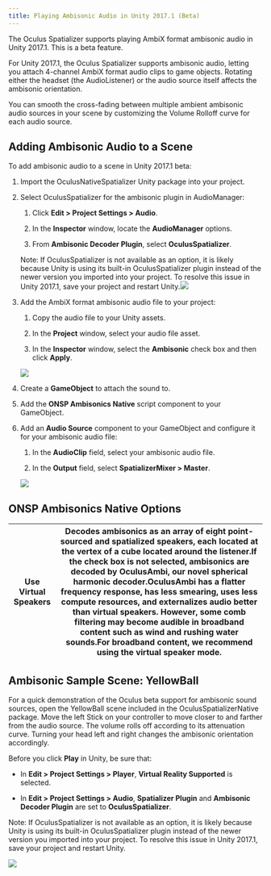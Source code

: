 ```yaml
---
title: Playing Ambisonic Audio in Unity 2017.1 (Beta)
---
```


The Oculus Spatializer supports playing AmbiX format ambisonic audio in Unity 2017.1. This is a beta feature.

For Unity 2017.1, the Oculus Spatializer supports ambisonic audio, letting you attach 4-channel AmbiX format audio clips to game objects. Rotating either the headset (the AudioListener) or the audio source itself affects the ambisonic orientation.

You can smooth the cross-fading between multiple ambient ambisonic audio sources in your scene by customizing the Volume Rolloff curve for each audio source.

## Adding Ambisonic Audio to a Scene

To add ambisonic audio to a scene in Unity 2017.1 beta:

1. Import the OculusNativeSpatializer Unity package into your project.


2. Select OculusSpatializer for the ambisonic plugin in AudioManager:


	1. Click **Edit &gt; Project Settings &gt; Audio**.
	
	
	2. In the **Inspector** window, locate the **AudioManager** options.
	
	
	3. From **Ambisonic Decoder Plugin**, select **OculusSpatializer**.
	
	Note: If OculusSpatializer is not available as an option, it is likely because Unity is using its built-in OculusSpatializer plugin instead of the newer version you imported into your project. To resolve this issue in Unity 2017.1, save your project and restart Unity.![](/images/documentationaudiosdklatestconceptsospnative-unity-ambisonic-0.png)
	
	
	
3. Add the AmbiX format ambisonic audio file to your project:


	1. Copy the audio file to your Unity assets.
	
	
	2. In the **Project** window, select your audio file asset.
	
	
	3. In the **Inspector** window, select the **Ambisonic** check box and then click **Apply**.
	
	![](/images/documentationaudiosdklatestconceptsospnative-unity-ambisonic-1.png)
	
	
	
4. Create a **GameObject** to attach the sound to.


5. Add the **ONSP Ambisonics Native** script component to your GameObject.


6. Add an **Audio Source** component to your GameObject and configure it for your ambisonic audio file:


	1. In the **AudioClip** field, select your ambisonic audio file.
	
	
	2. In the **Output** field, select **SpatializerMixer &gt; Master**.
	
	![](/images/documentationaudiosdklatestconceptsospnative-unity-ambisonic-2.png)
	
	
	


## ONSP Ambisonics Native Options

| Use Virtual Speakers | Decodes ambisonics as an array of eight point-sourced and spatialized speakers, each located at the vertex of a cube located around the listener.If the check box is not selected, ambisonics are decoded by OculusAmbi, our novel spherical harmonic decoder.OculusAmbi has a flatter frequency response, has less smearing, uses less compute resources, and externalizes audio better than virtual speakers. However, some comb filtering may become audible in broadband content such as wind and rushing water sounds.For broadband content, we recommend using the virtual speaker mode. |
|----------------------|------------------------------------------------------------------------------------------------------------------------------------------------------------------------------------------------------------------------------------------------------------------------------------------------------------------------------------------------------------------------------------------------------------------------------------------------------------------------------------------------------------------------------------------------------------------------------------------------|

## Ambisonic Sample Scene: YellowBall

For a quick demonstration of the Oculus beta support for ambisonic sound sources, open the YellowBall scene included in the OculusSpatializerNative package. Move the left Stick on your controller to move closer to and farther from the audio source. The volume rolls off according to its attenuation curve. Turning your head left and right changes the ambisonic orientation accordingly.

Before you click **Play** in Unity, be sure that:

* In **Edit &gt; Project Settings &gt; Player**, **Virtual Reality Supported** is selected.


* In **Edit &gt; Project Settings &gt; Audio**, **Spatializer Plugin** and **Ambisonic Decoder Plugin** are set to **OculusSpatializer**.

Note: If OculusSpatializer is not available as an option, it is likely because Unity is using its built-in OculusSpatializer plugin instead of the newer version you imported into your project. To resolve this issue in Unity 2017.1, save your project and restart Unity.


![](/images/documentationaudiosdklatestconceptsospnative-unity-ambisonic-3.png)
